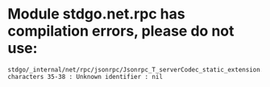 # Module stdgo.net.rpc has compilation errors, please do not use:
```
stdgo/_internal/net/rpc/jsonrpc/Jsonrpc_T_serverCodec_static_extension.hx:20: characters 35-38 : Unknown identifier : nil

```

